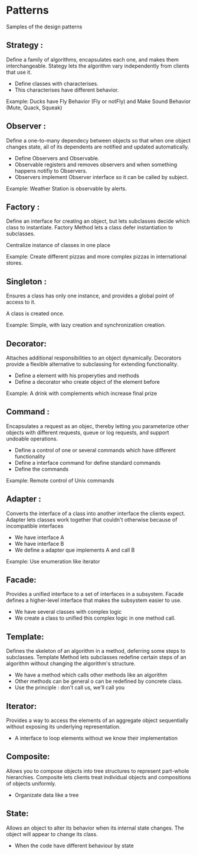 # Patterns
Samples of the design patterns
## Strategy :
Define a family of algorithms, encapsulates each one, and makes them interchangeable. 
Stategy lets the algorithm vary independently from clients that use it.
- Define classes with characterises.
- This characterises have different behavior.

Example:
Ducks have Fly Behavior (Fly or notFly) and Make Sound Behavior (Mute, Quack, Squeak)

## Observer :
Define a one-to-many dependecy between objects so that when one object changes state, all of
its dependents are notified and updated automatically.

- Define Observers and Observable.
- Observable registers and removes observers and when something happens notifiy to
Observers.
- Observers implement Observer interface so it can be called by subject.

Example: Weather Station is observable by alerts.

## Factory :
Define an interface for creating an object, but lets subclasses decide which class to instantiate.
Factory Method lets a class defer instantiation to subclasses.

Centralize instance of classes in one place

Example: Create different pizzas and more complex pizzas in international stores.

## Singleton :
Ensures a class has only one instance, and provides a global point of access to it.

A class is created once.

Example: Simple, with lazy creation and synchronization creation.

## Decorator:
Attaches additional responsibilities to an object dynamically. 
Decorators provide a flexible alternative to subclassing for extending functionality.

- Define a element with his properyties and methods
- Define a decorator who create object of the element before

Example: A drink with complements which increase final prize

## Command :
Encapsulates a request as an objec, thereby letting you parameterize other objects with different requests, queue or
log requests, and support undoable operations.

- Define a control of one or several commands which have different functionality
- Define a interface command for define standard commands
- Define the commands

Example: Remote control of Unix commands

## Adapter :
Converts the interface of a class into another interface the clients expect.
Adapter lets classes work together that couldn't otherwise because of incompatible 
interfaces

- We have interface A
- We have interface B
- We define a adapter que implements A and call B

Example: Use enumeration like iterator

## Facade:
Provides a unified interface to a set of interfaces in a subsystem. Facade defines a higher-level
interface that makes the subsystem easier to use.

- We have several classes with complex logic
- We create a class to unified this complex logic in one method call.

## Template:
Defines the skeleton of an algorithm in a method, deferring some steps to subclasses.
Template Method lets subclasses redefine certain steps of an algorithm without changing the
algorithm's structure.

- We have a method which calls other methods like an algorithm
- Other methods can be general o can be redefined by concrete class.
- Use the principle : don't call us, we'll call you

## Iterator:
Provides a way to access the elements of an aggregate object sequentially without exposing its underlying 
representation.

- A interface to loop elements without we know their implementation

## Composite:
Allows you to compose objects into tree structures to represent part-whole hierarchies. Composite lets 
clients treat individual objects and compositions of objects uniformly.

- Organizate data like a tree

## State:
Allows an object to alter its behavior when its internal state changes. The object will
appear to change its class.

- When the code have different behaviour by state

